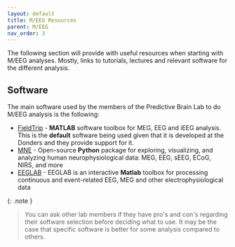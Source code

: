 ```yaml
---
layout: default
title: M/EEG Resources
parent: M/EEG
nav_order: 3
---
```


The following section will provide with useful resources when starting with M/EEG analyses. Mostly, links to tutorials, lectures and relevant software for the different analysis.

## Software

The main software used by the members of the Predictive Brain Lab to do M/EEG analysis is the following:
* [FieldTrip](https://www.fieldtriptoolbox.org/) - **MATLAB** software toolbox for MEG, EEG and iEEG analysis. This is the **default** software being used given that it is developed at the Donders and they provide support for it.
* [MNE](https://mne.tools/stable/index.html#) - Open-source **Python** package for exploring, visualizing, and analyzing human neurophysiological data: MEG, EEG, sEEG, ECoG, NIRS, and more
* [EEGLAB](https://sccn.ucsd.edu/eeglab/index.php) - EEGLAB is an interactive **Matlab** toolbox for processing continuous and event-related EEG, MEG and other electrophysiological data

{: .note }
> You can ask other lab members if they have pro's and con's regarding their software selection before deciding what to use. It may be the case that specific software is better for some analysis compared to others. 
